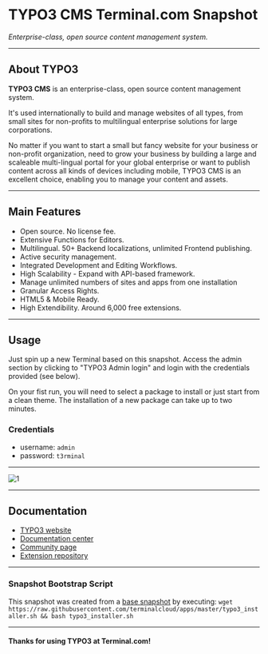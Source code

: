 # **TYPO3 CMS** Terminal.com Snapshot

*Enterprise-class, open source content management system.*

---

## About TYPO3

**TYPO3 CMS** is an enterprise-class, open source content management system.

It's used internationally to build and manage websites of all types, from small sites for non-profits to multilingual enterprise solutions for large corporations.

No matter if you want to start a small but fancy website for your business or non-profit organization, need to grow your business by building a large and scaleable multi-lingual portal for your global enterprise or want to publish content across all kinds of devices including mobile, TYPO3 CMS is an excellent choice, enabling you to manage your content and assets.

---

## Main Features

- Open source. No license fee.
- Extensive Functions for Editors.
- Multilingual. 50+ Backend localizations, unlimited Frontend publishing.
- Active security management.
- Integrated Development and Editing Workflows.
- High Scalability - Expand with API-based framework.
- Manage unlimited numbers of sites and apps from one installation
- Granular Access Rights.
- HTML5 & Mobile Ready.
- High Extendibility. Around 6,000 free extensions.

---

## Usage

Just spin up a new Terminal based on this snapshot. Access the admin section by clicking to "TYPO3 Admin login" and login with the credentials provided (see below).

On your fist run, you will need to select a package to install or just start from a clean theme. The installation of a new package can take up to two minutes.

### Credentials

- username: `admin`
- password: `t3rminal`


---

![1](http://i.imgur.com/AZKsk4Q.png)

---

## Documentation

- [TYPO3 website](http://typo3.org/typo3-cms/)
- [Documentation center](http://typo3.org/documentation/)
- [Community page](http://typo3.org/community/)
- [Extension repository](http://typo3.org/extensions/repository/)


---

### Snapshot Bootstrap Script

This snapshot was created from a [base snapshot](https://www.terminal.com/tiny/FzpHiTXG1K) by executing:
`wget https://raw.githubusercontent.com/terminalcloud/apps/master/typo3_installer.sh && bash typo3_installer.sh`

---

#### Thanks for using TYPO3 at Terminal.com!

